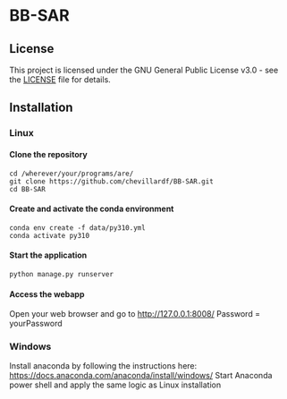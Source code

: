 # BB-SAR

## License

This project is licensed under the GNU General Public License v3.0 - see the [LICENSE](./LICENSE) file for details.

## Installation

### Linux

#### Clone the repository
```
cd /wherever/your/programs/are/
git clone https://github.com/chevillardf/BB-SAR.git
cd BB-SAR
```

#### Create and activate the conda environment
```
conda env create -f data/py310.yml
conda activate py310
```

#### Start the application
```
python manage.py runserver
```

#### Access the webapp
Open your web browser and go to http://127.0.0.1:8008/
Password = yourPassword

### Windows
Install anaconda by following the instructions here: https://docs.anaconda.com/anaconda/install/windows/
Start Anaconda power shell and apply the same logic as Linux installation
